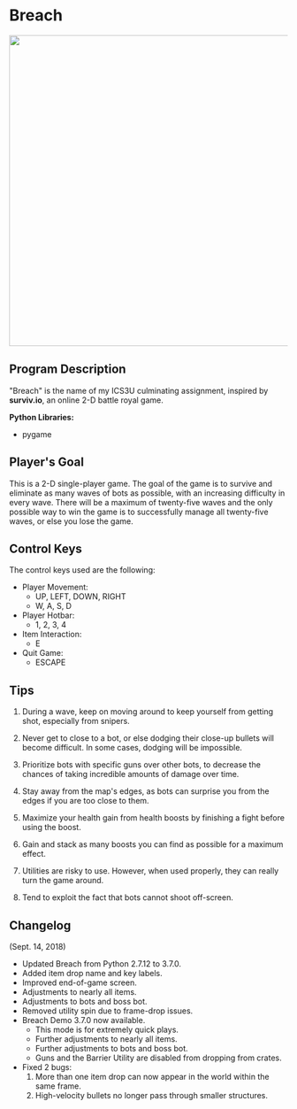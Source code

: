 # Breach
<p align="center">
  <img width="750" height="562" src="https://i.imgur.com/pExtEUC.png">
</p>



## Program Description

"Breach" is the name of my ICS3U culminating assignment, inspired by **surviv.io**, an online 2-D battle royal game. 

**Python Libraries:**
* pygame
           
## Player's Goal
                      
This is a 2-D single-player game. The goal of the game is to survive and eliminate as many waves of bots as possible, with an increasing difficulty in every wave. There will be a maximum of twenty-five waves and the only possible way to win the game is to successfully manage all twenty-five waves, or else you lose the game.

## Control Keys
                    
The control keys used are the following:

* Player Movement: 
	* UP, LEFT, DOWN, RIGHT
	* W, A, S, D
* Player Hotbar: 
	* 1, 2, 3, 4
* Item Interaction:
	* E
* Quit Game: 
	* ESCAPE

## Tips

1. During a wave, keep on moving around to keep yourself from getting shot, especially from snipers.

2. Never get to close to a bot, or else dodging their close-up bullets will become difficult. In some cases, dodging will be impossible.

3. Prioritize bots with specific guns over other bots, to decrease the chances of taking incredible amounts of damage over time.

4. Stay away from the map's edges, as bots can surprise you from the edges if you are too close to them.

5. Maximize your health gain from health boosts by finishing a fight before using the boost.

6. Gain and stack as many boosts you can find as possible for a maximum effect.

7. Utilities are risky to use. However, when used properly, they can really turn the game around.

8. Tend to exploit the fact that bots cannot shoot off-screen.

## Changelog

(Sept. 14, 2018)
* Updated Breach from Python 2.7.12 to 3.7.0.
* Added item drop name and key labels.
* Improved end-of-game screen.
* Adjustments to nearly all items.
* Adjustments to bots and boss bot.
* Removed utility spin due to frame-drop issues.
* Breach Demo 3.7.0 now available.
	* This mode is for extremely quick plays.
	* Further adjustments to nearly all items.
	* Further adjustments to bots and boss bot.
	* Guns and the Barrier Utility are disabled from dropping from crates.
* Fixed 2 bugs:
  	1. More than one item drop can now appear in the world within the same frame.
  	2. High-velocity bullets no longer pass through smaller structures.

